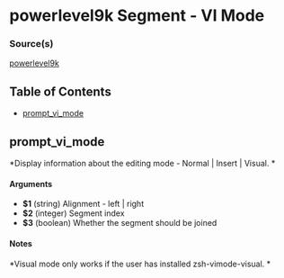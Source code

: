 # powerlevel9k Segment - VI Mode


### Source(s)

[powerlevel9k](https://github.com/bhilburn/powerlevel9k)

## Table of Contents

- [prompt_vi_mode](#prompt_vi_mode)

## prompt_vi_mode
*Display information about the editing mode - Normal | Insert | Visual. *

#### Arguments

- **$1** (string) Alignment - left | right
- **$2** (integer) Segment index
- **$3** (boolean) Whether the segment should be joined


#### Notes

*Visual mode only works if the user has installed zsh-vimode-visual. *

